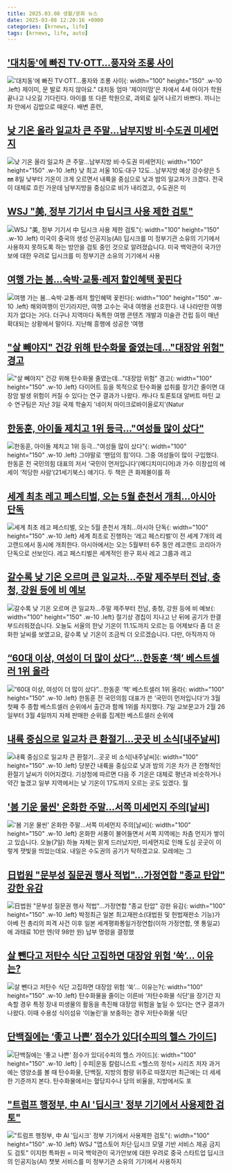 ```yaml
---
title: 2025.03.08 생활/문화 뉴스
date: 2025-03-08 12:20:16 +0900
categories: [krnews, life]
tags: [krnews, life, auto]
---
```

## ['대치동'에 빠진 TV·OTT…풍자와 조롱 사이](https://n.news.naver.com/mnews/article/277/0005556848)

!['대치동'에 빠진 TV·OTT…풍자와 조롱 사이](https://mimgnews.pstatic.net/image/origin/277/2025/03/07/5556848.jpg?type=nf220_150){: width="100" height="150" .w-10 .left}
제이미, 문 발로 차지 않아요." 대치동 엄마 '제이미맘'은 차에서 4세 아이가 학원 끝나고 나오길 기다린다. 아이를 또 다른 학원으로, 과외로 실어 나르기 바쁘다. 끼니는 차 안에서 김밥으로 때운다. 배변 훈련,

## [낮 기온 올라 일교차 큰 주말…남부지방 비·수도권 미세먼지](https://n.news.naver.com/mnews/article/001/0015252975)

![낮 기온 올라 일교차 큰 주말…남부지방 비·수도권 미세먼지](https://mimgnews.pstatic.net/image/origin/001/2025/03/08/15252975.jpg?type=nf220_150){: width="100" height="150" .w-10 .left}
낮 최고 서울 10도·대구 12도…남부지방 예상 강수량은 5㎜ 8일 낮부터 기온이 크게 오르면서 내륙을 중심으로 낮과 밤의 일교차가 크겠다. 전국이 대체로 흐린 가운데 남부지방을 중심으로 비가 내리겠고, 수도권은 미

## [WSJ "美, 정부 기기서 中 딥시크 사용 제한 검토"](https://n.news.naver.com/mnews/article/374/0000428713)

![WSJ "美, 정부 기기서 中 딥시크 사용 제한 검토"](https://mimgnews.pstatic.net/image/origin/374/2025/03/08/428713.jpg?type=nf220_150){: width="100" height="150" .w-10 .left}
미국이 중국의 생성 인공지능(AI) 딥시크를 미 정부기관 소유의 기기에서 사용하지 못하도록 하는 방안을 검토 중인 것으로 알려졌습니다. 미국 백악관이 국가안보에 대한 우려로 딥시크를 미 정부기관 소유의 기기에서 사용

## [여행 가는 봄…숙박·교통·레저 할인혜택 꽃핀다](https://n.news.naver.com/mnews/article/028/0002734630)

![여행 가는 봄…숙박·교통·레저 할인혜택 꽃핀다](https://mimgnews.pstatic.net/image/origin/028/2025/03/08/2734630.jpg?type=nf220_150){: width="100" height="150" .w-10 .left}
해외여행이 인기라지만, 여행 고수는 국내 여행을 선호한다. 내 나라만한 여행지가 없다는 거다. 더구나 지역마다 독특한 여행 콘텐츠 개발과 미술관 건립 등이 매년 확대되는 상황에서 말이다. 지난해 흥행에 성공한 ‘여행

## ["살 빼야지" 건강 위해 탄수화물 줄였는데…"대장암 위험" 경고](https://n.news.naver.com/mnews/article/008/0005162415)

!["살 빼야지" 건강 위해 탄수화물 줄였는데…"대장암 위험" 경고](https://mimgnews.pstatic.net/image/origin/008/2025/03/07/5162415.jpg?type=nf220_150){: width="100" height="150" .w-10 .left}
다이어트 등을 목적으로 탄수화물 섭취를 장기간 줄이면 대장암 발생 위험이 커질 수 있다는 연구 결과가 나왔다. 캐나다 토론토대 알버트 마틴 교수 연구팀은 지난 3일 국제 학술지 '네이처 마이크로바이올로지'(Natur

## [한동훈, 아이돌 제치고 1위 등극…"여성들 많이 샀다"](https://n.news.naver.com/mnews/article/018/0005957624)

![한동훈, 아이돌 제치고 1위 등극…"여성들 많이 샀다"](https://mimgnews.pstatic.net/image/origin/018/2025/03/07/5957624.jpg?type=nf220_150){: width="100" height="150" .w-10 .left}
그야말로 ‘팬덤의 힘’이다. 그중 여성들이 많이 구입했다. 한동훈 전 국민의힘 대표의 저서 ‘국민이 먼저입니다’(메디치미디어)과 가수 이창섭의 에세이 ‘적당한 사람’(21세기북스) 얘기다. 두 책은 큰 화제몰이를 하

## [세계 최초 레고 페스티벌, 오는 5월 춘천서 개최…아시아 단독](https://n.news.naver.com/mnews/article/009/0005454768)

![세계 최초 레고 페스티벌, 오는 5월 춘천서 개최…아시아 단독](https://mimgnews.pstatic.net/image/origin/009/2025/03/07/5454768.jpg?type=nf220_150){: width="100" height="150" .w-10 .left}
세계 최초로 진행하는 ‘레고 페스티벌’이 전 세계 7개의 레고랜드에서 동시에 개최한다. 아시아에서는 오는 5월부터 6주 동안 레고랜드 코리아가 단독으로 선보인다. 레고 페스티벌은 세계적인 완구 회사 레고 그룹과 레고

## [갈수록 낮 기온 오르며 큰 일교차…주말 제주부터 전남, 충청, 강원 등에 비 예보](https://n.news.naver.com/mnews/article/079/0003999605)

![갈수록 낮 기온 오르며 큰 일교차…주말 제주부터 전남, 충청, 강원 등에 비 예보](https://mimgnews.pstatic.net/image/origin/079/2025/03/07/3999605.jpg?type=nf220_150){: width="100" height="150" .w-10 .left}
절기상 경칩이 지나고 난 뒤에 공기가 한결 부드러워졌습니다. 오늘도 서울의 한낮 기온이 11.1도까지 오르는 등 어제보다 좀 더 온화한 날씨를 보였고요, 갈수록 낮 기온이 조금씩 더 오르겠습니다. 다만, 아직까지 아

## [“60대 이상, 여성이 더 많이 샀다”...한동훈 ‘책’ 베스트셀러 1위 올라](https://n.news.naver.com/mnews/article/009/0005454805)

![“60대 이상, 여성이 더 많이 샀다”...한동훈 ‘책’ 베스트셀러 1위 올라](https://mimgnews.pstatic.net/image/origin/009/2025/03/07/5454805.jpg?type=nf220_150){: width="100" height="150" .w-10 .left}
한동훈 전 국민의힘 대표가 쓴 ‘국민이 먼저입니다’가 3월 첫째 주 종합 베스트셀러 순위에서 출간과 함께 1위를 차지했다. 7일 교보문고가 2월 26일부터 3월 4일까지 자체 판매한 순위를 집계한 베스트셀러 순위에

## [내륙 중심으로 일교차 큰 환절기…곳곳 비 소식[내주날씨]](https://n.news.naver.com/mnews/article/001/0015253083)

![내륙 중심으로 일교차 큰 환절기…곳곳 비 소식[내주날씨]](https://mimgnews.pstatic.net/image/origin/001/2025/03/08/15253083.jpg?type=nf220_150){: width="100" height="150" .w-10 .left}
당분간 내륙을 중심으로 낮과 밤의 기온 차가 큰 전형적인 환절기 날씨가 이어지겠다. 기상청에 따르면 다음 주 기온은 대체로 평년과 비슷하거나 약간 높겠고 일부 지역에서는 낮 기온이 17도까지 오르는 곳도 있겠다. 월

## ['봄 기운 물씬' 온화한 주말…서쪽 미세먼지 주의[날씨]](https://n.news.naver.com/mnews/article/437/0000432618)

!['봄 기운 물씬' 온화한 주말…서쪽 미세먼지 주의[날씨]](https://mimgnews.pstatic.net/image/origin/437/2025/03/07/432618.jpg?type=nf220_150){: width="100" height="150" .w-10 .left}
온화한 서풍이 불어들면서 서쪽 지역에는 차츰 먼지가 쌓이고 있습니다. 오늘(7일) 하늘 자체는 맑게 드러났지만, 미세먼지로 인해 도심 곳곳이 이렇게 잿빛을 띄었는데요. 내일은 수도권의 공기가 탁하겠고요. 모레에는 그

## [日법원 "문부성 질문권 행사 적법"…가정연합 "종교 탄압" 강한 유감](https://n.news.naver.com/mnews/article/421/0008117623)

![日법원 "문부성 질문권 행사 적법"…가정연합 "종교 탄압" 강한 유감](https://mimgnews.pstatic.net/image/origin/421/2025/03/08/8117623.jpg?type=nf220_150){: width="100" height="150" .w-10 .left}
박정최근 일본 최고재판소(대법원 및 헌법재판소 기능)가 아베 전 총리의 피격 사건 이후 일본 세계평화통일가정연합(이하 가정연합, 옛 통일교)에 과태료 10만 엔(약 98만 원) 납부 명령을 결정했

## [살 뺀다고 저탄수 식단 고집하면 대장암 위험 ‘쑥’... 이유는?](https://n.news.naver.com/mnews/article/023/0003892036)

![살 뺀다고 저탄수 식단 고집하면 대장암 위험 ‘쑥’... 이유는?](https://mimgnews.pstatic.net/image/origin/023/2025/03/07/3892036.jpg?type=nf220_150){: width="100" height="150" .w-10 .left}
탄수화물을 줄이는 이른바 ‘저탄수화물 식단’을 장기간 지속할 경우 특정 장내 미생물의 활동을 촉진해 대장암 위험을 높일 수 있다는 연구 결과가 나왔다. 이때 수용성 식이섬유 ‘이눌린’을 보충하는 경우 저탄수화물 식단

## [단백질에는 ‘좋고 나쁜’ 점수가 있다[수피의 헬스 가이드]](https://n.news.naver.com/mnews/article/032/0003355340)

![단백질에는 ‘좋고 나쁜’ 점수가 있다[수피의 헬스 가이드]](https://mimgnews.pstatic.net/image/origin/032/2025/03/08/3355340.jpg?type=nf220_150){: width="100" height="150" .w-10 .left}
| 수피|운동 칼럼니스트 <헬스의 정석> 시리즈 저자 과거에는 영양소를 볼 때 탄수화물, 단백질, 지방의 함량 위주로 따졌지만 최근에는 더 세세한 기준까지 본다. 탄수화물에서는 혈당지수나 당의 비율을, 지방에서도 포

## ["트럼프 행정부, 中 AI '딥시크' 정부 기기에서 사용제한 검토"](https://n.news.naver.com/mnews/article/001/0015252863)

!["트럼프 행정부, 中 AI '딥시크' 정부 기기에서 사용제한 검토"](https://mimgnews.pstatic.net/image/origin/001/2025/03/08/15252863.jpg?type=nf220_150){: width="100" height="150" .w-10 .left}
WSJ "앱스토어 차단·딥시크 모델 기반 서비스 제공 금지도 검토" 이지헌 특파원 = 미국 백악관이 국가안보에 대한 우려로 중국 스타트업 딥시크의 인공지능(AI) 챗봇 서비스를 미 정부기관 소유의 기기에서 사용하지

